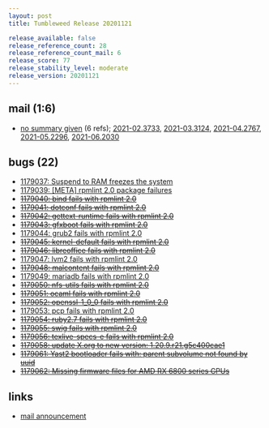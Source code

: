 ```yaml
---
layout: post
title: Tumbleweed Release 20201121

release_available: false
release_reference_count: 28
release_reference_count_mail: 6
release_score: 77
release_stability_level: moderate
release_version: 20201121
---
```


## mail (1:6)

- [no summary given](https://lists.opensuse.org/archives/list/factory@lists.opensuse.org/thread/6DPHSG2OAZEUP7URF2KOGTVLCSPBDTVU) (6 refs); [2021-02.3733](https://lists.opensuse.org/archives/list/factory@lists.opensuse.org/thread/6DPHSG2OAZEUP7URF2KOGTVLCSPBDTVU), [2021-03.3124](https://lists.opensuse.org/archives/list/factory@lists.opensuse.org/thread/6DPHSG2OAZEUP7URF2KOGTVLCSPBDTVU), [2021-04.2767](https://lists.opensuse.org/archives/list/factory@lists.opensuse.org/thread/6DPHSG2OAZEUP7URF2KOGTVLCSPBDTVU), [2021-05.2296](https://lists.opensuse.org/archives/list/factory@lists.opensuse.org/thread/6DPHSG2OAZEUP7URF2KOGTVLCSPBDTVU), [2021-06.2030](https://lists.opensuse.org/archives/list/factory@lists.opensuse.org/thread/6DPHSG2OAZEUP7URF2KOGTVLCSPBDTVU)

## bugs (22)

<!--more-->

- [1179037: Suspend to RAM freezes the system](https://bugzilla.opensuse.org/show_bug.cgi?id=1179037)
- [1179039: \[META\] rpmlint 2.0 package failures](https://bugzilla.opensuse.org/show_bug.cgi?id=1179039)
- ~~[1179040: bind fails with rpmlint 2.0](https://bugzilla.opensuse.org/show_bug.cgi?id=1179040)~~
- ~~[1179041: dotconf fails with rpmlint 2.0](https://bugzilla.opensuse.org/show_bug.cgi?id=1179041)~~
- ~~[1179042: gettext-runtime fails with rpmlint 2.0](https://bugzilla.opensuse.org/show_bug.cgi?id=1179042)~~
- ~~[1179043: gfxboot fails with rpmlint 2.0](https://bugzilla.opensuse.org/show_bug.cgi?id=1179043)~~
- [1179044: grub2 fails with rpmlint 2.0](https://bugzilla.opensuse.org/show_bug.cgi?id=1179044)
- ~~[1179045: kernel-default fails with rpmlint 2.0](https://bugzilla.opensuse.org/show_bug.cgi?id=1179045)~~
- ~~[1179046: libreoffice fails with rpmlint 2.0](https://bugzilla.opensuse.org/show_bug.cgi?id=1179046)~~
- [1179047: lvm2 fails with rpmlint 2.0](https://bugzilla.opensuse.org/show_bug.cgi?id=1179047)
- ~~[1179048: malcontent fails with rpmlint 2.0](https://bugzilla.opensuse.org/show_bug.cgi?id=1179048)~~
- [1179049: mariadb fails with rpmlint 2.0](https://bugzilla.opensuse.org/show_bug.cgi?id=1179049)
- ~~[1179050: nfs-utils fails with rpmlint 2.0](https://bugzilla.opensuse.org/show_bug.cgi?id=1179050)~~
- ~~[1179051: ocaml fails with rpmlint 2.0](https://bugzilla.opensuse.org/show_bug.cgi?id=1179051)~~
- ~~[1179052: openssl-1_0_0 fails with rpmlint 2.0](https://bugzilla.opensuse.org/show_bug.cgi?id=1179052)~~
- [1179053: pcp fails with rpmlint 2.0](https://bugzilla.opensuse.org/show_bug.cgi?id=1179053)
- ~~[1179054: ruby2.7 fails with rpmlint 2.0](https://bugzilla.opensuse.org/show_bug.cgi?id=1179054)~~
- ~~[1179055: swig fails with rpmlint 2.0](https://bugzilla.opensuse.org/show_bug.cgi?id=1179055)~~
- ~~[1179056: texlive-specs-e fails with rpmlint 2.0](https://bugzilla.opensuse.org/show_bug.cgi?id=1179056)~~
- ~~[1179058: update X.org to new version: 1.20.9.r21.g5c400cae1](https://bugzilla.opensuse.org/show_bug.cgi?id=1179058)~~
- ~~[1179061: Yast2 bootloader fails with: parent subvolume not found by uuid](https://bugzilla.opensuse.org/show_bug.cgi?id=1179061)~~
- ~~[1179062: Missing firmware files for AMD RX 6800 series GPUs](https://bugzilla.opensuse.org/show_bug.cgi?id=1179062)~~



## links

- [mail announcement](https://lists.opensuse.org/archives/list/factory@lists.opensuse.org/thread/6DPHSG2OAZEUP7URF2KOGTVLCSPBDTVU)
